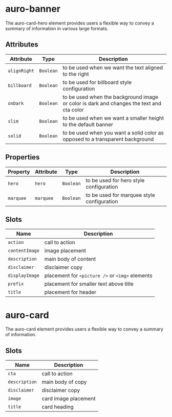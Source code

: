 # auro-banner

The auro-card-hero element provides users a flexible way to convey a summary of information in various large formats.

## Attributes

| Attribute    | Type      | Description                                      |
|--------------|-----------|--------------------------------------------------|
| `alignRight` | `Boolean` | to be used when we want the text aligned to the right |
| `billboard`  | `Boolean` | to be used for billboard style configuration     |
| `onDark`     | `Boolean` | to be used when the background image or color is dark and changes the text and cta color |
| `slim`       | `Boolean` | to be used when we want a smaller height to the default banner |
| `solid`      | `Boolean` | to be used when you want a solid color as opposed to a transparent background |

## Properties

| Property  | Attribute | Type      | Description                                |
|-----------|-----------|-----------|--------------------------------------------|
| `hero`    | `hero`    | `Boolean` | to be used for hero style configuration    |
| `marquee` | `marquee` | `Boolean` | to be used for marquee style configuration |

## Slots

| Name           | Description                                     |
|----------------|-------------------------------------------------|
| `action`       | call to action                                  |
| `contentImage` | image placement                                 |
| `description`  | main body of content                            |
| `disclaimer`   | disclaimer copy                                 |
| `displayImage` | placement for `<picture />` or `<img>` elements |
| `prefix`       | placement for smaller text above title          |
| `title`        | placement for header                            |


# auro-card

The auro-card element provides users a flexible way to convey a summary of information.

## Slots

| Name          | Description          |
|---------------|----------------------|
| `cta`         | call to action       |
| `description` | main body of copy    |
| `disclaimer`  | disclaimer copy      |
| `image`       | card image placement |
| `title`       | card heading         |
